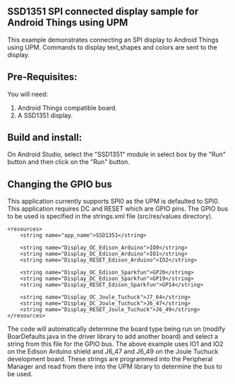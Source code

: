 SSD1351 SPI connected display sample for Android Things using UPM
------------------------------------------------------------------

This example demonstrates connecting an SPI display to Android Things using UPM.
Commands to display text,shapes and colors are sent to the display.

Pre-Requisites:
---------------

You will need:

1. Android Things compatible board.
2. A SSD1351 display.


Build and install:
------------------

On Android Studio, select the "SSD1351" module in select box by the "Run" button
and then click on the "Run" button.

Changing the GPIO bus
--------------------

This application currently supports SPI0 as the UPM is defaulted to SPI0. 
This application requires DC and RESET which are GPIO pins. The GPIO bus to be used is specified in the strings.xml file (src/res/values directory).

````
<resources>
    <string name="app_name">SSD1351</string>

    <string name="Display_OC_Edison_Arduino">IO0</string>
    <string name="Display_DC_Edison_Arduino">IO1</string>
    <string name="Display_RESET_Edison_Arduino">IO2</string>

    <string name="Display_OC_Edison_Sparkfun">GP20</string>
    <string name="Display_DC_Edison_Sparkfun">GP19</string>
    <string name="Display_RESET_Edison_Sparkfun">GP14</string>

    <string name="Display_OC_Joule_Tuchuck">J7_64</string>
    <string name="Display_DC_Joule_Tuchuck">J6_47</string>
    <string name="Display_RESET_Joule_Tuchuck">J6_49</string>
</resources>
````

The code will automatically determine the board type being run on (modify BoarDefaults.java
in the driver library to add another board) and select a string from this file for the GPIO bus.
The above example uses IO1 and IO2 on the Edison Arduino shield and J6_47 and J6_49 on the Joule Tuchuck
development board. These strings are programmed into the Peripheral Manager and read from there
into the UPM library to determine the bus to be used.